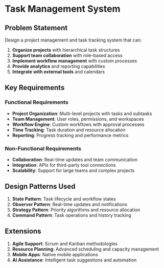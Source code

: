 # Task Management System

## Problem Statement

Design a project management and task tracking system that can:

1. **Organize projects** with hierarchical task structures
2. **Support team collaboration** with role-based access
3. **Implement workflow management** with custom processes
4. **Provide analytics** and reporting capabilities
5. **Integrate with external tools** and calendars

## Key Requirements

### Functional Requirements
- **Project Organization**: Multi-level projects with tasks and subtasks
- **Team Management**: User roles, permissions, and workspaces
- **Workflow Engine**: Custom workflows with approval processes
- **Time Tracking**: Task duration and resource allocation
- **Reporting**: Progress tracking and performance metrics

### Non-Functional Requirements
- **Collaboration**: Real-time updates and team communication
- **Integration**: APIs for third-party tool connections
- **Scalability**: Support for large teams and complex projects

## Design Patterns Used

1. **State Pattern**: Task lifecycle and workflow states
2. **Observer Pattern**: Real-time updates and notifications
3. **Strategy Pattern**: Priority algorithms and resource allocation
4. **Command Pattern**: Task operations and history tracking

## Extensions

1. **Agile Support**: Scrum and Kanban methodologies
2. **Resource Planning**: Advanced scheduling and capacity management
3. **Mobile Apps**: Native mobile applications
4. **AI Assistance**: Intelligent task suggestions and automation